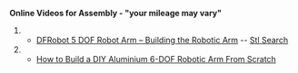 **Online Videos for Assembly - "your mileage may vary"**

1. - [DFRobot 5 DOF Robot Arm – Building the Robotic Arm](https://dronebotworkshop.com/dfrobot-5-dof-robot-arm/)
    -- [Stl Search](https://stlbase.com/browse/5dof+robot/#google_vignette)

2. - [How to Build a DIY Aluminium 6-DOF Robotic Arm From Scratch](https://automaticaddison.com/how-to-build-a-diy-aluminium-6-dof-robotic-arm-from-scratch/)
